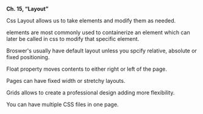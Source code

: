 **Ch. 15, “Layout”**

Css Layout allows us to take elements and modify them as needed.

<div> elements are most commonly used to containerize an element which can later be called in css to modify that specific element.

Broswer's usually have default layout unless you spcify relative, absolute or fixed positioning.

Float property moves contents to either right or left of the page.

Pages can have fixed width or stretchy layouts.

Grids allows to create a professional design adding more flexibility.

You can have multiple CSS files in one page.
